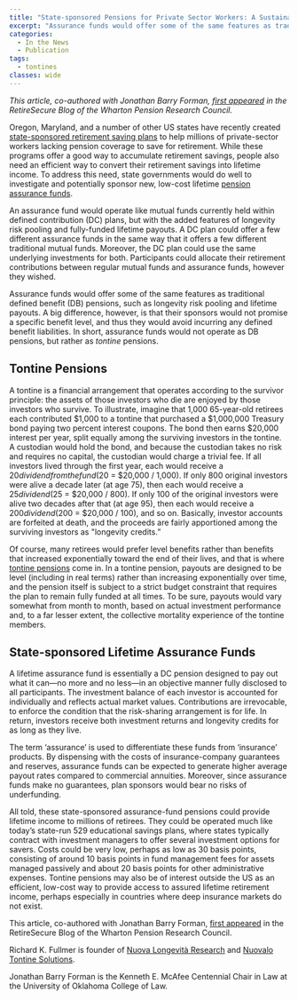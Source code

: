 ```yaml
---
title: "State-sponsored Pensions for Private Sector Workers: A Sustainable, Low-Cost Approach"
excerpt: "Assurance funds would offer some of the same features as traditional defined benefit (DB) pensions, such as longevity risk pooling and lifetime payouts. A big difference, however..."
categories:
  - In the News
  - Publication
tags:
  - tontines
classes: wide
---
```


*This article, co-authored with Jonathan Barry Forman, [first appeared](https://pensionresearchcouncil.wharton.upenn.edu/blog/state-sponsored-pensions-for-private-sector-workers-a-sustainable-low-cost-approach/) in the RetireSecure Blog of the Wharton Pension Research Council.*


Oregon, Maryland, and a number of other US states have recently created [state-sponsored retirement saving plans](https://www.aarp.org/ppi/state-retirement-plans/) to help millions of private-sector workers lacking pension coverage to save for retirement. While these programs offer a good way to accumulate retirement savings, people also need an efficient way to convert their retirement savings into lifetime income. To address this need, state governments would do well to investigate and potentially sponsor new, low-cost lifetime [pension assurance funds](https://repository.upenn.edu/cgi/viewcontent.cgi?article=1688&context=prc_papers).

An assurance fund would operate like mutual funds currently held within defined contribution (DC) plans, but with the added features of longevity risk pooling and fully-funded lifetime payouts. A DC plan could offer a few different assurance funds in the same way that it offers a few different traditional mutual funds. Moreover, the DC plan could use the same underlying investments for both. Participants could allocate their retirement contributions between regular mutual funds and assurance funds, however they wished.

Assurance funds would offer some of the same features as traditional defined benefit (DB) pensions, such as longevity risk pooling and lifetime payouts. A big difference, however, is that their sponsors would not promise a specific benefit level, and thus they would avoid incurring any defined benefit liabilities. In short, assurance funds would not operate as DB pensions, but rather as *tontine* pensions.

## Tontine Pensions

A tontine is a financial arrangement that operates according to the survivor principle: the assets of those investors who die are enjoyed by those investors who survive. To illustrate, imagine that 1,000 65-year-old retirees each contributed $1,000 to a tontine that purchased a $1,000,000 Treasury bond paying two percent interest coupons. The bond then earns $20,000 interest per year, split equally among the surviving investors in the tontine. A custodian would hold the bond, and because the custodian takes no risk and requires no capital, the custodian would charge a trivial fee. If all investors lived through the first year, each would receive a $20 dividend from the fund ($20 = $20,000 / 1,000). If only 800 original investors were alive a decade later (at age 75), then each would receive a $25 dividend ($25 = $20,000 / 800). If only 100 of the original investors were alive two decades after that (at age 95), then each would receive a $200 dividend ($200 = $20,000 / 100), and so on. Basically, investor accounts are forfeited at death, and the proceeds are fairly apportioned among the surviving investors as "longevity credits.”

Of course, many retirees would prefer level benefits rather than benefits that increased exponentially toward the end of their lives, and that is where [tontine pensions](https://www.pennlawreview.com/2015/02/28/tontine-pensions/) come in. In a tontine pension, payouts are designed to be level (including in real terms) rather than increasing exponentially over time, and the pension itself is subject to a strict budget constraint that requires the plan to remain fully funded at all times. To be sure, payouts would vary somewhat from month to month, based on actual investment performance and, to a far lesser extent, the collective mortality experience of the tontine members.

## State-sponsored Lifetime Assurance Funds

A lifetime assurance fund is essentially a DC pension designed to pay out what it can—no more and no less—in an objective manner fully disclosed to all participants. The investment balance of each investor is accounted for individually and reflects actual market values. Contributions are irrevocable, to enforce the condition that the risk-sharing arrangement is for life. In return, investors receive both investment returns and longevity credits for as long as they live.

The term ‘assurance’ is used to differentiate these funds from ‘insurance’ products. By dispensing with the costs of insurance-company guarantees and reserves, assurance funds can be expected to generate higher average payout rates compared to commercial annuities. Moreover, since assurance funds make no guarantees, plan sponsors would bear no risks of underfunding.

All told, these state-sponsored assurance-fund pensions could provide lifetime income to millions of retirees. They could be operated much like today’s state-run 529 educational savings plans, where states typically contract with investment managers to offer several investment options for savers. Costs could be very low, perhaps as low as 30 basis points, consisting of around 10 basis points in fund management fees for assets managed passively and about 20 basis points for other administrative expenses. Tontine pensions may also be of interest outside the US as an efficient, low-cost way to provide access to assured lifetime retirement income, perhaps especially in countries where deep insurance markets do not exist.


This article, co-authored with Jonathan Barry Forman, [first appeared](https://pensionresearchcouncil.wharton.upenn.edu/blog/state-sponsored-pensions-for-private-sector-workers-a-sustainable-low-cost-approach/) in the RetireSecure Blog of the Wharton Pension Research Council.

Richard K. Fullmer is founder of [Nuova Longevità Research](https://www.nuovalongevita.com) and [Nuovalo Tontine Solutions](https://www.nuovalo.com).

Jonathan Barry Forman is the Kenneth E. McAfee Centennial Chair in Law at the University of Oklahoma College of Law.
